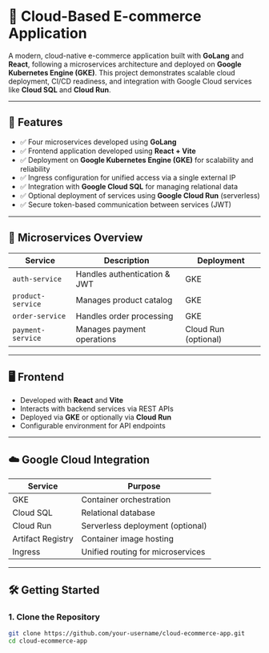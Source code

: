 # 🛒 Cloud-Based E-commerce Application

A modern, cloud-native e-commerce application built with **GoLang** and **React**, following a microservices architecture and deployed on **Google Kubernetes Engine (GKE)**. This project demonstrates scalable cloud deployment, CI/CD readiness, and integration with Google Cloud services like **Cloud SQL** and **Cloud Run**.

---

## 🚀 Features

- ✅ Four microservices developed using **GoLang**
- ✅ Frontend application developed using **React + Vite**
- ✅ Deployment on **Google Kubernetes Engine (GKE)** for scalability and reliability
- ✅ Ingress configuration for unified access via a single external IP
- ✅ Integration with **Google Cloud SQL** for managing relational data
- ✅ Optional deployment of services using **Google Cloud Run** (serverless)
- ✅ Secure token-based communication between services (JWT)

---

## 📁 Microservices Overview

| Service          | Description                        | Deployment |
|------------------|------------------------------------|------------|
| `auth-service`   | Handles authentication & JWT       | GKE        |
| `product-service`| Manages product catalog             | GKE        |
| `order-service`  | Handles order processing            | GKE        |
| `payment-service`| Manages payment operations          | Cloud Run (optional) |

---

## 🖥️ Frontend

- Developed with **React** and **Vite**
- Interacts with backend services via REST APIs
- Deployed via **GKE** or optionally via **Cloud Run**
- Configurable environment for API endpoints

---

## ☁️ Google Cloud Integration

| Service           | Purpose                          |
|-------------------|----------------------------------|
| GKE               | Container orchestration          |
| Cloud SQL         | Relational database              |
| Cloud Run         | Serverless deployment (optional) |
| Artifact Registry | Container image hosting          |
| Ingress           | Unified routing for microservices|

---

## 🛠️ Getting Started

### 1. Clone the Repository

```bash
git clone https://github.com/your-username/cloud-ecommerce-app.git
cd cloud-ecommerce-app
